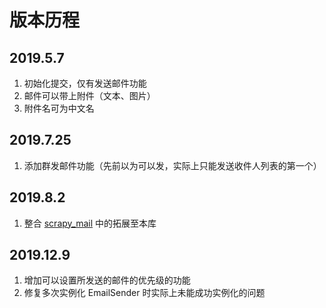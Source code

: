 # 版本历程

## 2019.5.7
  1. 初始化提交，仅有发送邮件功能
  2. 邮件可以带上附件（文本、图片）
  3. 附件名可为中文名
  
## 2019.7.25
  1. 添加群发邮件功能（先前以为可以发，实际上只能发送收件人列表的第一个）

## 2019.8.2
  1. 整合 [scrapy_mail](https://github.com/LZC6244/scrapy_mail) 中的拓展至本库

## 2019.12.9
  1. 增加可以设置所发送的邮件的优先级的功能
  2. 修复多次实例化 EmailSender 时实际上未能成功实例化的问题